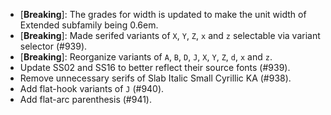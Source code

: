  * \[**Breaking**\]: The grades for width is updated to make the unit width of Extended subfamily being 0.6em.
 * \[**Breaking**\]: Made serifed variants of `X`, `Y`, `Z`, `x` and `z` selectable via variant selector (#939).
 * \[**Breaking**\]: Reorganize variants of `A`, `B`, `D`, `J`, `X`, `Y`, `Z`, `d`, `x` and `z`.
 * Update SS02 and SS16 to better reflect their source fonts (#939).
 * Remove unnecessary serifs of Slab Italic Small Cyrillic KA (#938).
 * Add flat-hook variants of `J` (#940).
 * Add flat-arc parenthesis (#941).
